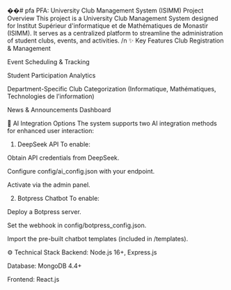 ��#   p f a 
 
 PFA: University Club Management System (ISIMM)
Project Overview
This project is a University Club Management System designed for Institut Supérieur d'informatique et de Mathématiques de Monastir (ISIMM). It serves as a centralized platform to streamline the administration of student clubs, events, and activities.
/n
✨ Key Features
Club Registration & Management

Event Scheduling & Tracking

Student Participation Analytics

Department-Specific Club Categorization (Informatique, Mathématiques, Technologies de l’information)

News & Announcements Dashboard

🤖 AI Integration Options
The system supports two AI integration methods for enhanced user interaction:

1. DeepSeek API
To enable:

Obtain API credentials from DeepSeek.

Configure config/ai_config.json with your endpoint.

Activate via the admin panel.

2. Botpress Chatbot
To enable:

Deploy a Botpress server.

Set the webhook in config/botpress_config.json.

Import the pre-built chatbot templates (included in /templates).

⚙️ Technical Stack
Backend: Node.js 16+, Express.js

Database: MongoDB 4.4+

Frontend: React.js
